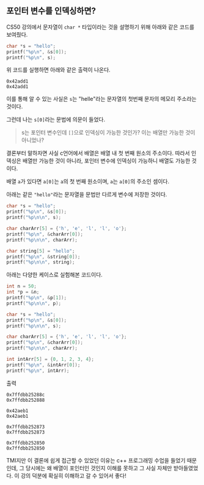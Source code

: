 ## 포인터 변수를 인덱싱하면?


CS50 강의에서 문자열이 `char *` 타입이라는 것을 설명하기 위해 아래와 같은 코드를 보여줬다.
```c
char *s = "hello";
printf("%p\n", &s[0]);
printf("%p\n", s);
```
위 코드를 실행하면 아래와 같은 출력이 나온다.
```
0x42add1
0x42add1
```
이를 통해 알 수 있는 사실은 `s`는 "helle"라는 문자열의 첫번째 문자의 메모리 주소라는 것이다.

그런데 나는 `s[0]`라는 문법에 의문이 들었다.

> s는 포인터 변수인데 `[]`으로 인덱싱이 가능한 것인가? 이는 배열만 가능한 것이 아니었나?

결론부터 말하자면 사실 c언어에서 배열은 배열 내 첫 번째 원소의 주소이다.
따라서 인덱싱은 배열만 가능한 것이 아니라, 포인터 변수에 인덱싱이 가능하니 배열도 가능한 것이다.

배열 `a`가 있다면 `a[0]`는 `a`의 첫 번째 원소이며, `a`는 `a[0]`의 주소인 셈이다.

아래는 같은 `"hello"`라는 문자열을 문법만 다르게 변수에 저장한 것이다.
```c
char *s = "hello";
printf("%p\n", &s[0]);
printf("%p\n\n", s);

char charArr[5] = {'h', 'e', 'l', 'l', 'o'};
printf("%p\n", &charArr[0]);
printf("%p\n\n", charArr);

char string[5] = "hello";
printf("%p\n", &string[0]);
printf("%p\n\n", string);
```

아래는 다양한 케이스로 실험해본 코드이다.
```c
int n = 50;
int *p = &n;
printf("%p\n", &p[1]);
printf("%p\n\n", p);

char *s = "hello";
printf("%p\n", &s[0]);
printf("%p\n\n", s);

char charArr[5] = {'h', 'e', 'l', 'l', 'o'};
printf("%p\n", &charArr[0]);
printf("%p\n\n", charArr);

int intArr[5] = {0, 1, 2, 3, 4};
printf("%p\n", &intArr[0]);
printf("%p\n", intArr);
```
출력
```
0x7ffdbb25288c
0x7ffdbb252888

0x42aeb1
0x42aeb1

0x7ffdbb252873
0x7ffdbb252873

0x7ffdbb252850
0x7ffdbb252850
```

TMI지만 이 결론에 쉽게 접근할 수 있었던 이유는 c++ 프로그래밍 수업을 들었기 때문인데, 그 당시에는 왜 배열이 포인터인 것인지 이해를 못하고 그 사실 자체만 받아들였었다.
이 강의 덕분에 확실히 이해하고 갈 수 있어서 좋다!
